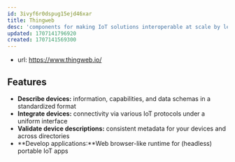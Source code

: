 ```yaml
---
id: 3ivyf6r0dspug15ejd46xar
title: Thingweb
desc: 'components for making IoT solutions interoperable at scale by leveraging the W3C WoT standards'
updated: 1707141796920
created: 1707141569300
---
```


- url: https://www.thingweb.io/

## Features

-   **Describe devices:** information, capabilities, and data schemas in a standardized format
-   **Integrate devices:** connectivity via various IoT protocols under a uniform interface
-   **Validate device descriptions:** consistent metadata for your devices and across directories
-   **Develop applications:**Web browser-like runtime for (headless) portable IoT apps